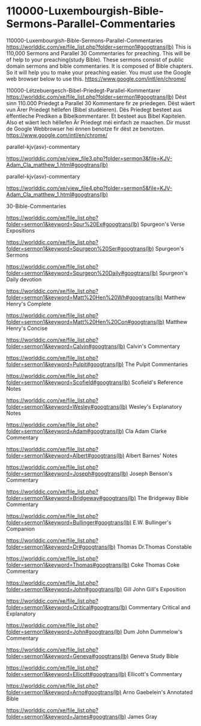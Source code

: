 # 110000-Luxembourgish-Bible-Sermons-Parallel-Commentaries
110000-Luxembourgish-Bible-Sermons-Parallel-Commentaries
https://worlddic.com/xe/file_list.php?folder=sermon1#googtrans(lb) 
This is 110,000 Sermons and Parallel 30 Commentaries for preaching. 
This will be of help to your preaching(study Bible). 
These sermons consist of public domain sermons and bible commentaries. 
It is composed of Bible chapters. 
So it will help you to make your preaching easier.
You must use the Google web browser below to use this.
https://www.google.com/intl/en/chrome/

110000-Lëtzebuergesch-Bibel-Priedegt-Parallel-Kommentarer
https://worlddic.com/xe/file_list.php?folder=sermon1#googtrans(lb)
Dëst sinn 110.000 Priedegt a Parallel 30 Kommentare fir ze priedegen.
Dëst wäert vun Ärer Priedegt hëllefen (Bibel studéieren).
Dës Priedegt besteet aus ëffentleche Prediken a Bibelkommentarer.
Et besteet aus Bibel Kapitelen.
Also et wäert Iech hëllefen Är Priedegt méi einfach ze maachen.
Dir musst de Google Webbrowser hei ënnen benotze fir dëst ze benotzen.
https://www.google.com/intl/en/chrome/


parallel-kjv(asv)-commentary

https://worlddic.com/xe/view_file3.php?folder=sermon3&file=KJV-Adam_Cla_matthew_1.html#googtrans(lb) 

parallel-kjv(asv)-commentary

https://worlddic.com/xe/view_file4.php?folder=sermon5&file=KJV-Adam_Cla_matthew_1.html#googtrans(lb)

30-Bible-Commentaries

 https://worlddic.com/xe/file_list.php?folder=sermon1&keyword=Spur%20Ex#googtrans(lb) Spurgeon's Verse Expositions 
 
 https://worlddic.com/xe/file_list.php?folder=sermon1&keyword=Spurgeon%20Ser#googtrans(lb) Spurgeon's Sermons 
 
 https://worlddic.com/xe/file_list.php?folder=sermon1&keyword=Spurgeon%20Daily#googtrans(lb) Spurgeon's Daily devotion 
 
 https://worlddic.com/xe/file_list.php?folder=sermon1&keyword=Matt%20Hen%20Wh#googtrans(lb) Matthew Henry's Complete 
 
 https://worlddic.com/xe/file_list.php?folder=sermon1&keyword=Matt%20Hen%20Con#googtrans(lb) Matthew Henry's Concise 


 https://worlddic.com/xe/file_list.php?folder=sermon1&keyword=Calvin#googtrans(lb) Calvin's Commentary  
 
 https://worlddic.com/xe/file_list.php?folder=sermon1&keyword=Pulpit#googtrans(lb) The Pulpit Commentaries 
 
 https://worlddic.com/xe/file_list.php?folder=sermon1&keyword=Scofield#googtrans(lb) Scofield's Reference Notes  
 
 https://worlddic.com/xe/file_list.php?folder=sermon1&keyword=Wesley#googtrans(lb) Wesley's Explanatory Notes 
 
 https://worlddic.com/xe/file_list.php?folder=sermon1&keyword=Adam#googtrans(lb) Cla Adam Clarke Commentary 
 

 https://worlddic.com/xe/file_list.php?folder=sermon1&keyword=Albert#googtrans(lb) Albert Barnes' Notes 
 
 https://worlddic.com/xe/file_list.php?folder=sermon1&keyword=Joseph#googtrans(lb) Joseph Benson's Commentary 
 
 https://worlddic.com/xe/file_list.php?folder=sermon1&keyword=Bridgeway#googtrans(lb) The Bridgeway Bible Commentary 
 
 https://worlddic.com/xe/file_list.php?folder=sermon1&keyword=Bullinger#googtrans(lb) E.W. Bullinger's Companion 
 
 https://worlddic.com/xe/file_list.php?folder=sermon1&keyword=Dr#googtrans(lb) Thomas Dr.Thomas Constable 
 
 
 https://worlddic.com/xe/file_list.php?folder=sermon1&keyword=Thomas#googtrans(lb) Coke Thomas Coke Commentary 
 
 https://worlddic.com/xe/file_list.php?folder=sermon1&keyword=John#googtrans(lb) Gill John Gill's Exposition 
 
 https://worlddic.com/xe/file_list.php?folder=sermon1&keyword=Critical#googtrans(lb) Commentary Critical and Explanatory 
 
 https://worlddic.com/xe/file_list.php?folder=sermon1&keyword=John#googtrans(lb) Dum John Dummelow's Commentary 
 
 https://worlddic.com/xe/file_list.php?folder=sermon1&keyword=Geneva#googtrans(lb) Geneva Study Bible 
 
 
 https://worlddic.com/xe/file_list.php?folder=sermon1&keyword=Ellicott#googtrans(lb) Ellicott's Commentary 
 
 https://worlddic.com/xe/file_list.php?folder=sermon1&keyword=Arno#googtrans(lb) Arno Gaebelein's Annotated Bible 
 
 https://worlddic.com/xe/file_list.php?folder=sermon1&keyword=James#googtrans(lb) James Gray 
 
 

